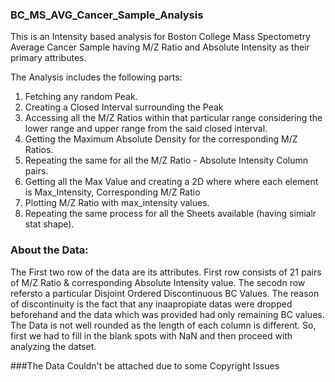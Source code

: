 ### BC_MS_AVG_Cancer_Sample_Analysis
This is an Intensity based analysis for Boston College Mass Spectometry Average Cancer Sample having M/Z Ratio and Absolute Intensity as their primary attributes.

The Analysis includes the following parts:
1. Fetching any random Peak.
2. Creating a Closed Interval surrounding the Peak
3. Accessing all the M/Z Ratios within that particular range considering the lower range and upper range from the said closed interval.
4. Getting the Maximum Absolute Density for the corresponding M/Z Ratios.
5. Repeating the same for all the M/Z Ratio - Absolute Intensity Column pairs.
6. Getting all the Max Value and creating a 2D where where each element is Max_Intensity, Corresponding M/Z Ratio
7. Plotting M/Z Ratio with max_intensity values.
8. Repeating the same process for all the Sheets available (having simialr stat shape).

### About the Data:
The First two row of the data are its attributes. First row consists of 21 pairs of M/Z Ratio & corresponding Absolute Intensity value. The secodn row refersto a particular Disjoint Ordered Discontinuous BC Values. The reason of discontinuity is the fact that any inaapropiate datas were dropped beforehand and the data which was provided had only remaining BC values. The Data is not well rounded as the length of each column is different. So, first we had to fill in the blank spots with NaN and then proceed with analyzing the datset.

###The Data Couldn't be attached due to some Copyright Issues
